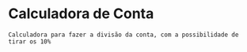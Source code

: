 # Calculadora de Conta #
```
Calculadora para fazer a divisão da conta, com a possibilidade de tirar os 10%
```
